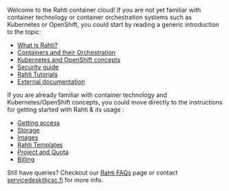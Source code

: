 Welcome to the Rahti container cloud! If you are not yet
familiar with container technology or container orchestration systems such as
Kubernetes or OpenShift, you could start by reading a generic introduction to
the topic:

  * [What is Rahti?](/cloud/rahti4/rahti-what-is/)
  * [Containers and their Orchestration](/cloud/rahti4/containers/)
  * [Kubernetes and OpenShift concepts](/cloud/rahti4/concepts/)
  * [Security guide](/cloud/rahti4/security-guide/)
  * [Rahti Tutorials](/cloud/rahti4/tutorials/)
  * [External documentation ](/cloud/rahti4/ext_docs/)

If you are already familiar with container technology and Kubernetes/OpenShift concepts,
you could move directly to the instructions for getting started with Rahti & its usage :

  * [Getting access](/cloud/rahti4/access/)
  * [Storage](/cloud/rahti4/storage/)
  * [Images](/cloud/rahti4/images/overview/)
  * [Rahti Templates](/cloud/rahti4/template-docs/)
  * [Project and Quota](/cloud/rahti4/usage/projects_and_quota/)
  * [Billing](/cloud/rahti4/billing/)

Still have queries? Checkout our [Rahti FAQs](/support/faq/#rahti) page or contact <servicedesk@csc.fi> for more info.
